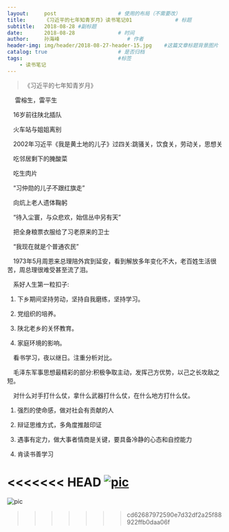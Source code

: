 ```yaml
---
layout:     post                    # 使用的布局（不需要改）
title:      《习近平的七年知青岁月》读书笔记01              # 标题
subtitle:   2018-08-28 #副标题
date:       2018-08-28              # 时间
author:     孙海峰                      # 作者
header-img: img/header/2018-08-27-header-15.jpg    #这篇文章标题背景图片
catalog: true                       # 是否归档
tags:                               #标签
    - 读书笔记
---
```



>《习近平的七年知青岁月》

&#8195; 雷榕生，雷平生

&#8195;16岁前往陕北插队

&#8195;火车站与姐姐离别

&#8195;2002年习近平《我是黄土地的儿子》过四关:跳骚关，饮食关，劳动关，思想关

&#8195;吃邻居剩下的腌酸菜

&#8195;吃生肉片

&#8195;“习仲勋的儿子不跟红旗走”

&#8195;向炕上老人遗体鞠躬

&#8195;“待入尘寰，与众悲欢，始信丛中另有天”

&#8195;把全身粮票衣服给了习老原来的卫士

&#8195;“我现在就是个普通农民”

&#8195;1973年5月周恩来总理陪外宾到延安，看到解放多年变化不大，老百姓生活很苦，周总理很难受甚至流了泪。

&#8195;系好人生第一粒扣子:

1. 下乡期间坚持劳动，坚持自我磨练，坚持学习。

2. 党组织的培养。

3. 陕北老乡的关怀教育。

4. 家庭环境的影响。

&#8195;看书学习，夜以继日。注重分析对比。

&#8195;毛泽东军事思想最精彩的部分:积极争取主动，发挥己方优势，以己之长攻敌之短。

&#8195;对什么对手打什么仗，拿什么武器打什么仗，在什么地方打什么仗。

1. 强烈的使命感，做对社会有贡献的人﻿

2. 辩证思维方式，多角度推敲印证﻿

3. 遇事有定力，做大事者情商是关键﻿，要具备冷静的心态和自控能力

4. 肯读书善学习

<<<<<<< HEAD
[![pic](https://s1.ax1x.com/2018/08/28/POug9H.md.jpg)](https://imgchr.com/i/POug9H)
=======
![pic](https://s1.ax1x.com/2018/08/28/POug9H.jpg)
>>>>>>> cd62687972590e7d32df2a25f88922ffb0daa06f
